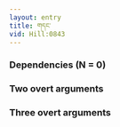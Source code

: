 ```yaml
---
layout: entry
title: གདང་
vid: Hill:0843
---
```

### Dependencies (N = 0)


### Two overt arguments


### Three overt arguments
